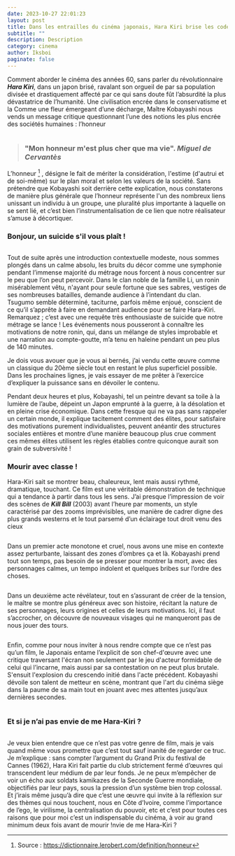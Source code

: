 ```yaml
---
date: 2023-10-27 22:01:23
layout: post
title: Dans les entrailles du cinéma japonais, Hara Kiri brise les codes d'honneur !
subtitle: ""
description: Description
category: cinema
author: Iksboi
paginate: false
---
```

Comment aborder le cinéma des années 60, sans parler du révolutionnaire ***Hara Kiri***, dans un japon brisé, ravalant son orgueil de par sa population divisée et drastiquement affecté par ce qui sans doute fût l’absurdité la plus dévastatrice de l’humanité. Une civilisation encrée dans le conservatisme et la Comme une fleur émergeant d’une décharge, Maître Kobayashi nous vends un message critique questionnant l’une des notions les plus encrée des sociétés humaines : l’honneur

![]()

> ### "Mon honneur m'est plus cher que ma vie". *Miguel de Cervantès*

L’honneur [^1] , désigne le fait de mériter la considération, l'estime (d'autrui et de soi-même) sur le plan moral et selon les valeurs de la société. Sans prétendre que Kobayashi soit derrière cette explication, nous constaterons de manière plus générale que l’honneur représente l'un des nombreux liens unissant un individu à un groupe, une pluralité plus importante à laquelle on se sent lié, et c’est bien l’instrumentalisation de ce lien que notre réalisateur s’amuse à décortiquer.

### Bonjour, un suicide s'il vous plaît !

![]()

Tout de suite après une introduction contextuelle modeste, nous sommes plongés dans un calme absolu, les bruits du décor comme une symphonie pendant l’immense majorité du métrage nous forcent à nous concentrer sur le peu que l’on peut percevoir. Dans le clan noble de la famille Li, un ronin misérablement vêtu, n'ayant pour seule fortune que ses sabres, vestiges de ses nombreuses batailles, demande audience à l’intendant du clan. Tsugumo semble déterminé, taciturne, parfois même enjoué, conscient de ce qu’il s’apprête à faire en demandant audience pour se faire Hara-Kiri. Remarquez ; c’est avec une requête très enthousiaste de suicide que notre métrage se lance ! Les événements nous pousseront à connaître les motivations de notre ronin, qui, dans un mélange de styles improbable et une narration au compte-goutte, m’a tenu en haleine pendant un peu plus de 140 minutes.

Je dois vous avouer que je vous ai bernés, j’ai vendu cette œuvre comme un classique du 20ème siècle tout en restant le plus superficiel possible. Dans les prochaines lignes, je vais essayer de me prêter à l’exercice d’expliquer la puissance sans en dévoiler le contenu.

Pendant deux heures et plus, Kobayashi, tel un peintre devant sa toile à la lumière de l’aube, dépeint un Japon emprunté à la guerre, à la désolation et en pleine crise économique. Dans cette fresque qui ne va pas sans rappeler un certain monde, il explique tacitement comment des élites, pour satisfaire des motivations purement individualistes, peuvent anéantir des structures sociales entières et montre d’une manière beaucoup plus crue comment ces mêmes élites utilisent les règles établies contre quiconque aurait son grain de subversivité !

### **Mourir avec classe !**

Hara-Kiri sait se montrer beau, chaleureux, lent mais aussi rythmé, dramatique, touchant. Ce film est une véritable démonstration de technique qui a tendance à partir dans tous les sens. J’ai presque l’impression de voir des scènes de ***Kill Bill*** (2003) avant l’heure par moments, un style caractérisé par des zooms imprévisibles, une manière de cadrer digne des plus grands westerns et le tout parsemé d’un éclairage tout droit venu des cieux

![]()

Dans un premier acte monotone et cruel, nous avons une mise en contexte assez perturbante, laissant des zones d’ombres ça et là. Kobayashi prend tout son temps, pas besoin de se presser pour montrer la mort, avec des personnages calmes, un tempo indolent et quelques bribes sur l’ordre des choses.

![]()

Dans un deuxième acte révélateur, tout en s’assurant de créer de la tension, le maître se montre plus généreux avec son histoire, récitant la nature de ses personnages, leurs origines et celles de leurs motivations. Ici, il faut s’accrocher, on découvre de nouveaux visages qui ne manqueront pas de nous jouer des tours.

![]()

Enfin, comme pour nous inviter à nous rendre compte que ce n’est pas qu’un film, le Japonais entame l’explicit de son chef-d'œuvre avec une critique traversant l'écran non seulement par le jeu d'acteur formidable de celui qui l’incarne, mais aussi par sa contestation on ne peut plus brutale. S'ensuit l'explosion du crescendo initié dans l'acte précédent. Kobayashi dévoile son talent de metteur en scène, montrant que l'art du cinéma siège dans la paume de sa main tout en jouant avec mes attentes jusqu’aux dernières secondes.

![]()

### Et si je n’ai pas envie de me Hara-Kiri ?

![]()

Je veux bien entendre que ce n’est pas votre genre de film, mais je vais quand même vous promettre que c’est tout sauf inanité de regarder ce truc. Je m’explique : sans compter l’argument du Grand Prix du festival de Cannes (1962), Hara Kiri fait partie du club strictement fermé d’œuvres qui transcendent leur médium de par leur fonds. Je ne peux m’empêcher de voir un écho aux soldats kamikazes de la Seconde Guerre mondiale, objectifiés par leur pays, sous la pression d’un système bien trop colossal. Et j’irais même jusqu’à dire que c’est une œuvre qui invite à la réflexion sur des thèmes qui nous touchent, nous en Côte d’Ivoire, comme l’importance de l’ego, le virilisme, la centralisation du pouvoir, etc et c’est pour toutes ces raisons que pour moi c’est un indispensable du cinéma, à voir au grand minimum deux fois avant de mourir !nvie de me Hara-Kiri ?









 [^1]:Source : <https://dictionnaire.lerobert.com/definition/honneur>